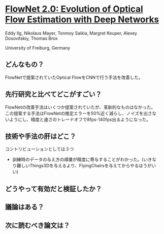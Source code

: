 # [FlowNet 2.0: Evolution of Optical Flow Estimation with Deep Networks](https://arxiv.org/abs/1612.01925)
Eddy Ilg, Nikolaus Mayer, Tonmoy Saikia, Margret Keuper, Alexey Dosovitskiy, Thomas Brox

University of Freiburg, Germany

## どんなもの？
FlowNetで提案されていたOptical FlowをCNNで行う手法を改善した。

## 先行研究と比べてどこがすごい？
FlowNetの改善手法はいくつか提案されていたが、革新的なものはなかった。
この提案する手法はFlowNetの推定エラーを50%近く減らし、ノイズを出さないようにし、精度と速さのトレードオフで8fps-140fps出るようになった。

## 技術や手法の肝はどこ？
コントリビューションとしては３つ
* 訓練時のデータの与え方の順番が精度に寄与することがわかった。(いきなり難しいThings3Dを与えるより、FlyingChairsを与えてからやるほうがいい)

## どうやって有効だと検証したか？
## 議論はある？
## 次に読むべき論文は？
